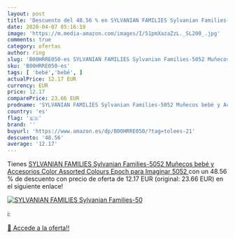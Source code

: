 ```yaml
---
layout: post
title: 'Descuento del 48.56 % en SYLVANIAN FAMILIES Sylvanian Families-50'
date: 2020-04-07 05:16:19
image: 'https://m.media-amazon.com/images/I/51pmXazaZzL._SL200_.jpg'
comments: true
category: ofertas
author: ring
slug: 'B00HRRE050-es SYLVANIAN FAMILIES Sylvanian Families-5052 Muñecos bebé y...'
sku: 'B00HRRE050-es'
tags: [ 'bebé','bebé', ]
actualPrice: 12.17 EUR
currency: EUR
price: 12.17
comparePrice: 23.66 EUR
prodname: 'SYLVANIAN FAMILIES Sylvanian Families-5052 Muñecos bebé y Accesorios  Color Assorted Colours  Epoch para Imaginar 5052 '
country: 'es'
flag: '🇪🇸'
brand: ''
buyurl: 'https://www.amazon.es/dp/B00HRRE050/?tag=tolees-21'
descuento: '48.56'
average: '12.17'
---
```


Tienes [SYLVANIAN FAMILIES Sylvanian Families-5052 Muñecos bebé y Accesorios  Color Assorted Colours  Epoch para Imaginar 5052 ](https://www.amazon.es/dp/B00HRRE050/?tag=tolees-21) con un 48.56 % de descuento con precio de oferta de 12.17 EUR (original: 23.66 EUR) en el siguiente enlace!

[![SYLVANIAN FAMILIES Sylvanian Families-50](https://m.media-amazon.com/images/I/51pmXazaZzL._SL200_.jpg)](https://www.amazon.es/dp/B00HRRE050/?tag=tolees-21)

ℹ️:


[🛒 Accede a la oferta!!](https://www.amazon.es/dp/B00HRRE050/?tag=tolees-21)
